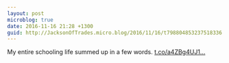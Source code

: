 ```yaml
---
layout: post
microblog: true
date: 2016-11-16 21:28 +1300
guid: http://JacksonOfTrades.micro.blog/2016/11/16/t798804853237518336.html
---
```

My entire schooling life summed up in a few words. [t.co/a4ZBg4UJ1...](https://t.co/a4ZBg4UJ1N)
